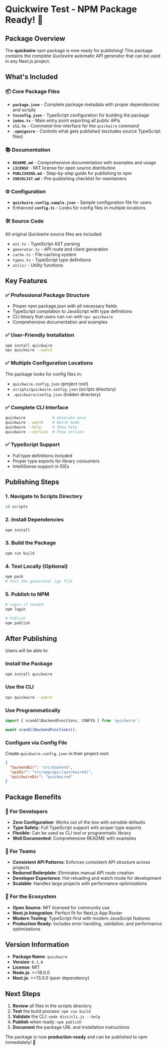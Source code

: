 # Quickwire Test - NPM Package Ready! 🚀

## Package Overview

The **quickwire** npm package is now ready for publishing! This package contains the complete Quickwire automatic API generator that can be used in any Next.js project.

## What's Included

### 📦 Core Package Files
- **`package.json`** - Complete package metadata with proper dependencies and scripts
- **`tsconfig.json`** - TypeScript configuration for building the package
- **`index.ts`** - Main entry point exporting all public APIs
- **`cli.ts`** - Command-line interface for the `quickwire` command
- **`.npmignore`** - Controls what gets published (excludes source TypeScript files)

### 📚 Documentation
- **`README.md`** - Comprehensive documentation with examples and usage
- **`LICENSE`** - MIT license for open source distribution
- **`PUBLISHING.md`** - Step-by-step guide for publishing to npm
- **`CHECKLIST.md`** - Pre-publishing checklist for maintainers

### ⚙️ Configuration
- **`quickwire.config.sample.json`** - Sample configuration file for users
- Enhanced **`config.ts`** - Looks for config files in multiple locations

### 🛠️ Source Code
All original Quickwire source files are included:
- `ast.ts` - TypeScript AST parsing
- `generator.ts` - API route and client generation
- `cache.ts` - File caching system
- `types.ts` - TypeScript type definitions
- `utils/` - Utility functions

## Key Features

### ✅ Professional Package Structure
- Proper npm package.json with all necessary fields
- TypeScript compilation to JavaScript with type definitions
- CLI binary that users can run with `npx quickwire`
- Comprehensive documentation and examples

### ✅ User-Friendly Installation
```bash
npm install quickwire
npx quickwire --watch
```

### ✅ Multiple Configuration Locations
The package looks for config files in:
- `quickwire.config.json` (project root)
- `scripts/quickwire.config.json` (scripts directory)
- `.quickwire/config.json` (hidden directory)

### ✅ Complete CLI Interface
```bash
quickwire            # Generate once
quickwire --watch    # Watch mode
quickwire --help     # Show help
quickwire --version  # Show version
```

### ✅ TypeScript Support
- Full type definitions included
- Proper type exports for library consumers
- IntelliSense support in IDEs

## Publishing Steps

### 1. Navigate to Scripts Directory
```bash
cd scripts
```

### 2. Install Dependencies
```bash
npm install
```

### 3. Build the Package
```bash
npm run build
```

### 4. Test Locally (Optional)
```bash
npm pack
# Test the generated .tgz file
```

### 5. Publish to NPM
```bash
# Login if needed
npm login

# Publish
npm publish
```

## After Publishing

Users will be able to:

### Install the Package
```bash
npm install quickwire
```

### Use the CLI
```bash
npx quickwire --watch
```

### Use Programmatically
```typescript
import { scanAllBackendFunctions, CONFIG } from 'quickwire';

await scanAllBackendFunctions();
```

### Configure via Config File
Create `quickwire.config.json` in their project root:
```json
{
  "backendDir": "src/backend",
  "apiDir": "src/app/api/(quickwired)",
  "quickwireDir": "quickwired"
}
```

## Package Benefits

### 🎯 For Developers
- **Zero Configuration**: Works out of the box with sensible defaults
- **Type Safety**: Full TypeScript support with proper type exports
- **Flexible**: Can be used as CLI tool or programmatic library
- **Well Documented**: Comprehensive README with examples

### 🏢 For Teams
- **Consistent API Patterns**: Enforces consistent API structure across projects
- **Reduced Boilerplate**: Eliminates manual API route creation
- **Developer Experience**: Hot reloading and watch mode for development
- **Scalable**: Handles large projects with performance optimizations

### 🌟 For the Ecosystem
- **Open Source**: MIT licensed for community use
- **Next.js Integration**: Perfect fit for Next.js App Router
- **Modern Tooling**: TypeScript-first with modern JavaScript features
- **Production Ready**: Includes error handling, validation, and performance optimizations

## Version Information

- **Package Name**: `quickwire`
- **Version**: `0.1.0`
- **License**: MIT
- **Node.js**: >=18.0.0
- **Next.js**: >=13.0.0 (peer dependency)

## Next Steps

1. **Review** all files in the scripts directory
2. **Test** the build process: `npm run build`
3. **Validate** the CLI: `node dist/cli.js --help`
4. **Publish** when ready: `npm publish`
5. **Document** the package URL and installation instructions

The package is now **production-ready** and can be published to npm immediately! 🎉